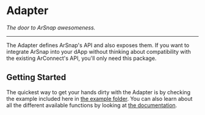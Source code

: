 # Adapter

*The door to ArSnap awesomeness.*

---

The Adapter defines ArSnap's API and also exposes them. If you want to integrate ArSnap into your
dApp without thinking about compatibility with the existing ArConnect's API, you'll only need this
package.

## Getting Started

The quickest way to get your hands dirty with the Adapter is by checking the example included here
in [the example folder](/packages/adapter/example). You can also learn about all the different
available functions by looking at [the documentation](/packages/adapter/docs/modules.md).
